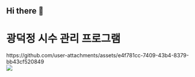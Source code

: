 ## Hi there 👋

<div>
  <h1 class=""> 광덕정 시수 관리 프로그램 </h1>
  https://github.com/user-attachments/assets/e4f781cc-7409-43b4-8379-bb43cf520849

</div>
<img src="https://github.com/user-attachments/assets/e4f781cc-7409-43b4-8379-bb43cf520849" />
